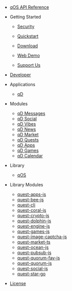 - [qOS API Reference](api.md)

- Getting Started

  - [Security](security.md)

  - [Quickstart](quickstart.md)

  - [Download](download.md)

  - [Web Demo](web-demo.md)

  - [Support Us](support-us.md)

- [Developer](development.md)

- Applications

  - [qD](qD.md)

- Modules

    - [qD Messages](qd-messages-ts.md)
    - [qD Social](qd-social-ts.md)
    - [qD Vibes](qd-vibes-ts.md)
    - [qD News](qd-news-ts.md)
    - [qD Market](qd-market-ts.md)
    - [qD Quests](qd-quest-ts.md)
    - [qD Apps](qd-apps-ts.md)
    - [qD Games](qd-games-ts.md)
    - [qD Calendar](qd-calendar-ts.md)

- Library
  - [qOS](quest-os-js.md)

- Library Modules

  + [quest-apps-js](quest-apps-js)
  + [quest-bee-js](quest-bee-js)
  + [quest-cli](quest-cli)
  + [quest-coral-js](quest-coral-js)
  + [quest-crypto-js](quest-crypto-js)
  + [quest-dolphin-js](quest-dolphin-js)
  + [quest-engine-js](quest-engine-js)
  + [quest-games-js](quest-games-js)
  + [quest-image-captcha-js](quest-image-captcha-js)
  + [quest-market-ts](quest-market-ts)
  + [quest-ocean-js](quest-ocean-js)
  + [quest-pubsub-js](quest-pubsub-js)
  + [quest-quorum-fav-js](quest-quorum-fav-js)
  + [quest-quorum-js](quest-quorum-js)
  + [quest-social-js](quest-social-js)
  + [quest-star-go](quest-star-go)
 - [License](license.md)